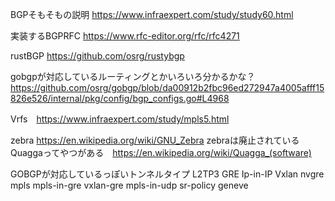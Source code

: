 BGPそもそもの説明
https://www.infraexpert.com/study/study60.html

実装するBGPRFC
https://www.rfc-editor.org/rfc/rfc4271

rustBGP
https://github.com/osrg/rustybgp

gobgpが対応しているルーティングとかいろいろ分かるかな？
https://github.com/osrg/gobgp/blob/da00912b2fbc96ed272947a4005afff15826e526/internal/pkg/config/bgp_configs.go#L4968

Vrfs　https://www.infraexpert.com/study/mpls5.html

zebra https://en.wikipedia.org/wiki/GNU_Zebra
zebraは廃止されている
Quaggaってやつがある　https://en.wikipedia.org/wiki/Quagga_(software)

GOBGPが対応しているっぽいトンネルタイプ
L2TP3
GRE
Ip-in-IP
Vxlan
nvgre
mpls
mpls-in-gre
vxlan-gre
mpls-in-udp
sr-policy
geneve